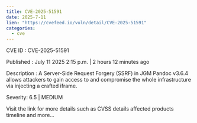 ```yaml
--- 
title: CVE-2025-51591
date: 2025-7-11
lien: "https://cvefeed.io/vuln/detail/CVE-2025-51591"
categories:
  - cve
---
```


CVE ID : CVE-2025-51591

Published :  July 11
2025
2:15 p.m. | 2 hours
12 minutes ago

Description : A Server-Side Request Forgery (SSRF) in JGM Pandoc v3.6.4 allows attackers to gain access to and compromise the whole infrastructure via injecting a crafted iframe.

Severity: 6.5 | MEDIUM

Visit the link for more details
such as CVSS details
affected products
timeline
and more...
